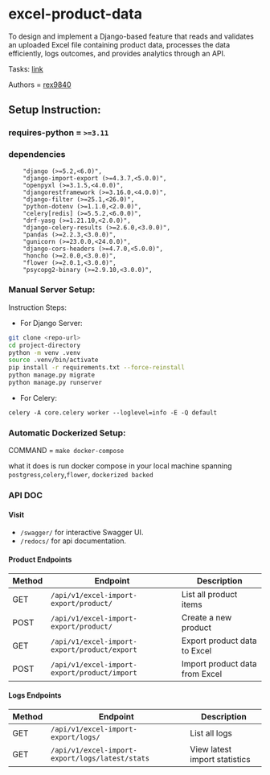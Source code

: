 # excel-product-data

To design and implement a Django-based feature that reads and validates an uploaded Excel file containing product data, processes the data efficiently, logs outcomes, and provides analytics through an API.

Tasks: [link](https://docs.google.com/document/d/1gWuUSzC8LrMMXT9I9QqyGcbJbCAiZDFV89m-Otcfg7U/edit?pli=1&tab=t.0)

Authors = [rex9840](https://github.com/rex9840)

## Setup Instruction: 
### requires-python = ``>=3.11``

### dependencies
```
    "django (>=5.2,<6.0)",
    "django-import-export (>=4.3.7,<5.0.0)",
    "openpyxl (>=3.1.5,<4.0.0)",
    "djangorestframework (>=3.16.0,<4.0.0)",
    "django-filter (>=25.1,<26.0)",
    "python-dotenv (>=1.1.0,<2.0.0)",
    "celery[redis] (>=5.5.2,<6.0.0)",
    "drf-yasg (>=1.21.10,<2.0.0)",
    "django-celery-results (>=2.6.0,<3.0.0)",
    "pandas (>=2.2.3,<3.0.0)",
    "gunicorn (>=23.0.0,<24.0.0)",
    "django-cors-headers (>=4.7.0,<5.0.0)",
    "honcho (>=2.0.0,<3.0.0)",
    "flower (>=2.0.1,<3.0.0)",
    "psycopg2-binary (>=2.9.10,<3.0.0)",
```

### Manual Server Setup: 
Instruction Steps: 
  - For Django Server:

```sh
git clone <repo-url>
cd project-directory
python -m venv .venv
source .venv/bin/activate
pip install -r requirements.txt --force-reinstall 
python manage.py migrate
python manage.py runserver
```
  - For Celery:
```
celery -A core.celery worker --loglevel=info -E -Q default

```

### Automatic Dockerized Setup: 

COMMAND = `` make docker-compose  ``

what it does is run docker compose in your local machine spanning ``postgress``,``celery``,``flower``, ``dockerized backed``

### API DOC

#### Visit 

- ``/swagger/`` for interactive Swagger UI.
- ``/redocs/`` for api documentation.


#### Product Endpoints
| Method | Endpoint                 | Description                    |
| ------ | ------------------------ | ------------------------------ |
| GET    | `/api/v1/excel-import-export/product/`       | List all product items         |
| POST   | `/api/v1/excel-import-export/product/`       | Create a new product           |
| GET    | `/api/v1/excel-import-export/product/export` | Export product data to Excel   |
| POST   | `/api/v1/excel-import-export/product/import` | Import product data from Excel |


####  Logs Endpoints
| Method | Endpoint                    | Description                   |
| ------ | --------------------------- | ----------------------------- |
| GET    | `/api/v1/excel-import-export/logs/`             | List all logs                 |
| GET    | `/api/v1/excel-import-export/logs/latest/stats` | View latest import statistics |








